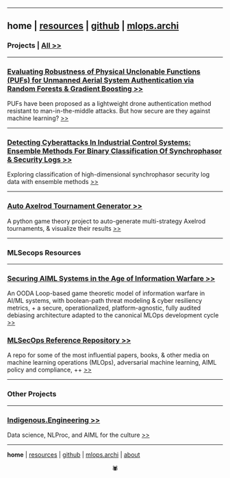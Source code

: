 -------

**home** \| [resources](https://disesdi.github.io/resources.html) \| <a href="https://github.com/disesdi/" target="_blank" rel="noopener noreferrer">github</a> \| <a href="https://mlops.archi/" target="_blank" rel="noopener noreferrer">mlops.archi</a>
-------

### Projects \| [All >>](https://disesdi.github.io/all.html)

-------

### [Evaluating Robustness of Physical Unclonable Functions (PUFs) for Unmanned Aerial System Authentication via Random Forests & Gradient Boosting >>](https://disesdi.github.io/1/pufs.html)

PUFs have been proposed as a lightweight drone authentication method resistant to man-in-the-middle attacks. But how secure are they against machine learning? [ >> ](https://disesdi.github.io/1/pufs.html)

-------

### [Detecting Cyberattacks In Industrial Control Systems: Ensemble Methods For Binary Classification Of Synchrophasor & Security Logs >>](https://disesdi.github.io/1/ics_ensemble.html)

Exploring classification of high-dimensional synchrophasor security log data with ensemble methods [ >> ](https://disesdi.github.io/1/ics_ensemble.html) 

-------

### [Auto Axelrod Tournament Generator >>](https://github.com/disesdi/auto_axelrod)

A python game theory project to auto-generate multi-strategy Axelrod tournaments, & visualize their results [ >> ](https://github.com/disesdi/auto_axelrod)

-------

### MLSecops Resources

-------

### <a href="https://disesdi.github.io/Securing_AIML_Systems_in_IW_Cox.pdf" target="_blank" rel="noopener noreferrer">Securing AIML Systems in the Age of Information Warfare >> </a> 

An OODA Loop-based game theoretic model of information warfare in AI/ML systems, with boolean-path threat modeling & cyber resiliency metrics, + a secure, operationalized, platform-agnostic, fully audited debiasing architecture adapted to the canonical MLOps development cycle
<a href="https://disesdi.github.io/Securing_AIML_Systems_in_IW_Cox.pdf" target="_blank" rel="noopener noreferrer"> >> </a>

### <a href="https://github.com/disesdi/mlsecops_references" target="_blank" rel="noopener noreferrer">MLSecOps Reference Repository >> </a>

A repo for some of the most influential papers, books, & other media on machine learning operations (MLOps), adversarial machine learning, AIML policy and compliance, ++ 
<a href="https://github.com/disesdi/mlsecops_references" target="_blank" rel="noopener noreferrer"> >> </a>

-------

### Other Projects

-------

### <a href="https://github.com/indigenousEngineering" target="_blank" rel="noopener noreferrer">Indigenous.Engineering >> </a>

Data science, NLProc, and AIML for the culture <a href="https://github.com/indigenousEngineering" target="_blank" rel="noopener noreferrer"> >> </a>

-------

**home** \| [resources](https://disesdi.github.io/resources.html) \| <a href="https://github.com/disesdi/" target="_blank" rel="noopener noreferrer">github</a> \| <a href="https://mlops.archi/" target="_blank" rel="noopener noreferrer">mlops.archi</a> \| [about](https://disesdi.github.io/about.html) 

<div align="center">🕷</div>
